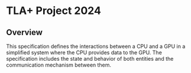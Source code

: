 # TLA+ Project 2024

## Overview

This specification defines the interactions between a CPU and a GPU in a simplified system where the CPU provides data to the GPU. The specification includes the state and behavior of both entities and the communication mechanism between them.
